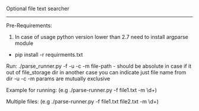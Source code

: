 Optional file text searcher
_______________________________

Pre-Requirements:
1) In case of usage python version lower than 2.7 need to install argparse module
  - pip install -r requirments.txt

Run:
./parse_runner.py -f <file-path> -u <reg ex pattern> -c<reg ex pattern> -m <reg ex pattern>
 file-path - should be absolute in case if it out of file_storage dir in another case you can indicate just file name from dir
 -u -c -m params are mutually exclusive

Example for running:
 (e.g ./parse-runner.py -f file1.txt -m \d+)

 Multiple files:
 (e.g ./parse-runner.py -f file1.txt file2.txt -m \d+)
